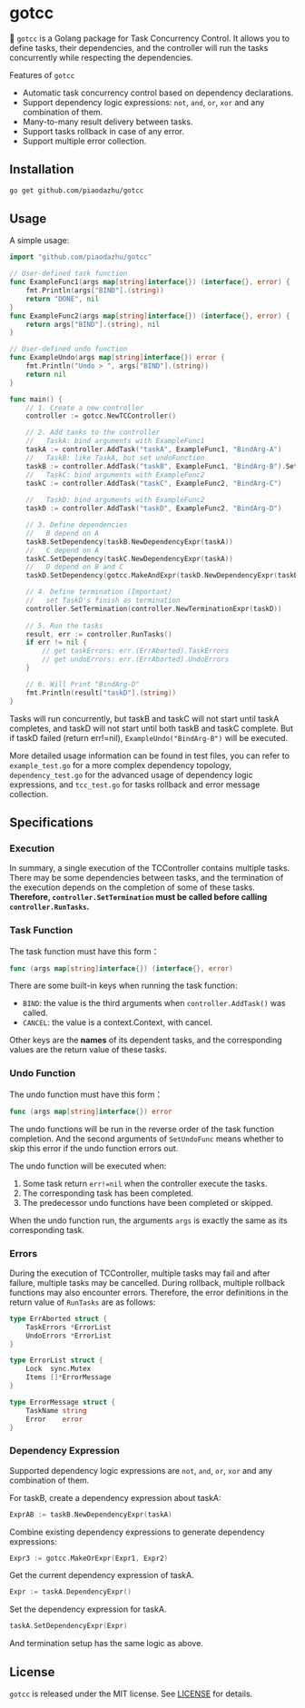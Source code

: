 

# gotcc

🤖 `gotcc` is a Golang package for Task Concurrency Control. It allows you to define tasks, their dependencies, and the controller will run the tasks concurrently while respecting the dependencies.

Features of `gotcc`
- Automatic task concurrency control based on dependency declarations.
- Support dependency logic expressions: `not`, `and`, `or`, `xor` and any combination of them.
- Many-to-many result delivery between tasks.
- Support tasks rollback in case of any error.
- Support multiple error collection.

## Installation

```bash
go get github.com/piaodazhu/gotcc
```

## Usage

A simple usage:

```go
import "github.com/piaodazhu/gotcc"

// User-defined task function
func ExampleFunc1(args map[string]interface{}) (interface{}, error) {
	fmt.Println(args["BIND"].(string))
	return "DONE", nil
}
func ExampleFunc2(args map[string]interface{}) (interface{}, error) {
	return args["BIND"].(string), nil
}

// User-defined undo function
func ExampleUndo(args map[string]interface{}) error {
	fmt.Println("Undo > ", args["BIND"].(string))
	return nil
}

func main() {
	// 1. Create a new controller
	controller := gotcc.NewTCController()

	// 2. Add tasks to the controller
	//   TaskA: bind arguments with ExampleFunc1
	taskA := controller.AddTask("taskA", ExampleFunc1, "BindArg-A")
	//   TaskB: like TaskA, but set undoFunction
	taskB := controller.AddTask("taskB", ExampleFunc1, "BindArg-B").SetUndoFunc(ExampleUndo, true)
	//   TaskC: bind arguments with ExampleFunc2
	taskC := controller.AddTask("taskC", ExampleFunc2, "BindArg-C")
	
	//   TaskD: bind arguments with ExampleFunc2
	taskD := controller.AddTask("taskD", ExampleFunc2, "BindArg-D")

	// 3. Define dependencies
	//   B depend on A
	taskB.SetDependency(taskB.NewDependencyExpr(taskA))
	//   C depend on A
	taskC.SetDependency(taskC.NewDependencyExpr(taskA))
	//   D depend on B and C
	taskD.SetDependency(gotcc.MakeAndExpr(taskD.NewDependencyExpr(taskB), taskD.NewDependencyExpr(taskC)))

	// 4. Define termination (Important)
	//   set TaskD's finish as termination
	controller.SetTermination(controller.NewTerminationExpr(taskD))
	
	// 5. Run the tasks
	result, err := controller.RunTasks()
	if err != nil {
		// get taskErrors: err.(ErrAborted).TaskErrors
		// get undoErrors: err.(ErrAborted).UndoErrors
	}

	// 6. Will Print "BindArg-D"
	fmt.Println(result["taskD"].(string))
}
```
Tasks will run concurrently, but taskB and taskC will not start until taskA completes, and taskD will not start until both taskB and taskC complete. But if taskD failed (return err!=nil), `ExampleUndo("BindArg-B")` will be executed.

More detailed usage information can be found in test files, you can refer to `example_test.go` for a more complex dependency topology, `dependency_test.go` for the advanced usage of dependency logic expressions, and `tcc_test.go` for tasks rollback and error message collection.

## Specifications

### Execution
In summary, a single execution of the TCController contains multiple tasks. There may be some dependencies between tasks, and the termination of the execution depends on the completion of some of these tasks. **Therefore, `controller.SetTermination` must be called before calling `controller.RunTasks`.**

### Task Function
The task function must have this form：
```go
func (args map[string]interface{}) (interface{}, error)
```
There are some built-in keys when running the task function:
- `BIND`: the value is the third arguments when `controller.AddTask()` was called.
- `CANCEL`: the value is a context.Context, with cancel.

Other keys are the **names** of its dependent tasks, and the corresponding values are the return value of these tasks.

### Undo Function
The undo function must have this form：
```go
func (args map[string]interface{}) error
```

The undo functions will be run in the reverse order of the task function completion. And the second arguments of `SetUndoFunc` means whether to skip this error if the undo function errors out.

The undo function will be executed when:
1. Some task return `err!=nil` when the controller execute the tasks.
2. The corresponding task has been completed.
3. The predecessor undo functions have been completed or skipped.

When the undo function run, the arguments `args` is exactly the same as its corresponding task.

### Errors

During the execution of TCController, multiple tasks may fail and after failure, multiple tasks may be cancelled. During rollback, multiple rollback functions may also encounter errors. Therefore, the error definitions in the return value of `RunTasks` are as follows:
```go
type ErrAborted struct {
	TaskErrors *ErrorList
	UndoErrors *ErrorList
}

type ErrorList struct {
	Lock  sync.Mutex
	Items []*ErrorMessage
}

type ErrorMessage struct {
	TaskName string
	Error    error
}
```

### Dependency Expression

Supported dependency logic expressions are `not`, `and`, `or`, `xor` and any combination of them.

For taskB, create a dependency expression about taskA:
```go
ExprAB := taskB.NewDependencyExpr(taskA)
```

Combine existing dependency expressions to generate dependency expressions:
```go
Expr3 := gotcc.MakeOrExpr(Expr1, Expr2)
```

Get the current dependency expression of taskA.
```go
Expr := taskA.DependencyExpr()
```

Set the dependency expression for taskA.
```go
taskA.SetDependencyExpr(Expr)
```

And termination setup has the same logic as above.

## License
`gotcc` is released under the MIT license. See [LICENSE](https://github.com/piaodazhu/gotcc/blob/master/LICENSE) for details.
